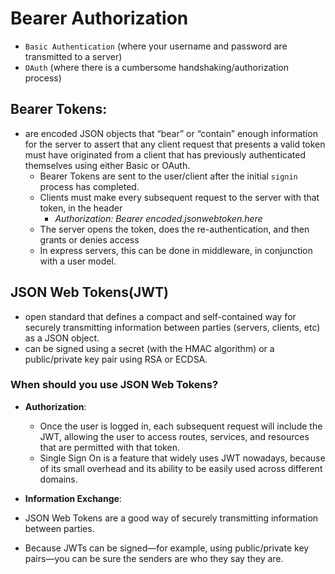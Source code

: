 # Bearer Authorization
  - `Basic Authentication` (where your username and password are transmitted to a server) 
  - `OAuth` (where there is a cumbersome handshaking/authorization process)
## Bearer Tokens:
  - are encoded JSON objects that “bear” or “contain” enough information for the server to assert that any client request that presents a valid token must have originated from a client that has previously authenticated themselves using either Basic or OAuth.
    - Bearer Tokens are sent to the user/client after the initial `signin` process has completed.
    - Clients must make every subsequent request to the server with that token, in the header
       - *Authorization: Bearer encoded.jsonwebtoken.here*
    - The server opens the token, does the re-authentication, and then grants or denies access
    - In express servers, this can be done in middleware, in conjunction with a user model.
## JSON Web Tokens(JWT)
  - open standard that defines a compact and self-contained way for securely transmitting information between parties (servers, clients, etc) as a JSON object. 
  - can be signed using a secret (with the HMAC algorithm) or a public/private key pair using RSA or ECDSA.
### When should you use JSON Web Tokens? 
  - **Authorization**: 
    - Once the user is logged in, each subsequent request will include the JWT, allowing the user to access routes, services, and resources that are permitted with that token.
    -  Single Sign On is a feature that widely uses JWT nowadays, because of its small overhead and its ability to be easily used across different domains.

  - **Information Exchange**:
   -  JSON Web Tokens are a good way of securely transmitting information between parties. 
   - Because JWTs can be signed—for example, using public/private key pairs—you can be sure the senders are who they say they are.